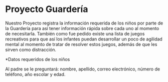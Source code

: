 
# Proyecto Guardería

Nuestro Proyecto registra la información requerida de los niños por parte de la Guardería
para así tener información rápida sobre cada uno al momento de necesitarla.
También como fue pedido existe una lista de juegos recreativos para que así los infantes
puedan desarrollar un poco de agilidad mental al momento de tratar de resolver estos
juegos, además de que les sirven como distracción.

*Datos requeridos de los niños

Al padre se le preguntará: 
nombre, apellido, correo electrónico, número de teléfono, año escolar 
y edad.

